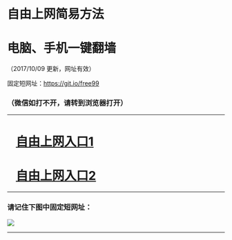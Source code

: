﻿# 自由上网简易方法

# 电脑、手机一键翻墙

（2017/10/09 更新，网址有效）

固定短网址：https://git.io/free99

### （微信如打不开，请转到浏览器打开）


***





# &nbsp;&nbsp; <a href="http://ft844521217.fwq-tz-1001.info/fwqtz01.html?t=100900117723 " target="_blank">自由上网入口1</a>
# &nbsp;&nbsp; <a href="http://ft179436357.fwq-tz-1002.info/fwqtz02.html?t=100900118708 " target="_blank">自由上网入口2</a>
***

### 请记住下图中固定短网址：

<img src="https://s3-us-west-2.amazonaws.com/fwq-1001/yjfq-20170905okok.png" /> 


***

